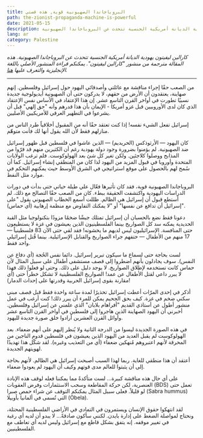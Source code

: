 ```yaml
---
title: البروباجاندا الصهيونية قوية, هذه قصتي
path: the-zionist-propaganda-machine-is-powerful
date: 2021-05-15
description: كارالين ليفيتون يهودية الديانة أمريكية الجنسية تتحدث عن البروباجاندا الصهيونية
lang: ar
category: Palestine
---
```

_كارالين ليفيتون يهودية الديانة أمريكية الجنسية تتحدث عن البروباجاندا الصهيونية. هذه المقالة مترجمة من منشور "كارالين ليفيتون". يمكنكم قراءة المنشور الأصلي باللغة الإنجليزية والتعرف عليها [هنا](https://www.facebook.com/karalyn.leviton/posts/3049467711949124)._

---

من الصعب حقًا إجراء مناقشة مع عائلتي وأصدقائي اليهود حول إسرائيل وفلسطين. إنهم صهاينة، يعتقدون أن الأرض من حقهم، لا يدركون حتى أن الصهيونية أيديولوجية جديدة نسبيًا تطورت في أواخر القرن التاسع عشر. إن هذا الإعتقاد في الأساس نفس الإعتقاد الذي كان لدى الأوروبيين قبل غزو أمريكا - الإيمان بأن هذا قدرهم وأنه "حق إلهي" قبل أن يشرعوا في التطهير العرقي للأمريكيين الأصليين. 

إسرائيل تفعل الشيء نفسه! إذا كنت تعتقد حقًا أنه من المقبول أخلاقياً طرد الناس من منازلهم فقط لأن الله يقول أنها لك فأنت متوهّم. 

كان اليهود — الأرثوذكس (الحريديم) — الذين عاشوا في فلسطين قبل ظهور إسرائيل ضد الصهيونية. لم يؤمنوا بضرورة وجود دولة يهودية رغم أن الكثيرين منهم قد فرّوا من المذابح ووصلوا كلاجئين. ولكن تغير كل شئ بعد الهولوكوست. فلم ترغب الولايات المتحدة وأوروبا في قبول المزيد من اليهود لذا كان من المنطقي إنشاء إسرائيل. كما أن سُمح لهم بالحصول على موقع استراتيجي في الشرق الأوسط حيث يمكنهم التحكم في موارد مثل النفط. 


البروباجاندا الصهيونية قوية، فقد كان تأثيرها فعّال علي طيلة حياتي حتى بدأت في دورات الدراسات اليهودية واكتشفت الحقيقة ببطء. كان من الصعب حقًا التصالح مع ذلك. لم أستطع قبول أن إسرائيل هي الظالم. ظللت أسمع الخطاب الصهيوني يقول "على إسرائيل أن تدافع عن نفسها" أو "لا يمكنك التفاوض مع منظمة إرهابية (أي حماس)". 

دعونا فقط نضع بالحسبان أن إسرائيل تمتلك جيشًا ضخمًا مزودًا بتكنولوجيا مثل القبة الحديدية يمكنه سد كل الصواريخ بينما الفلسطينيون الذين يعيشون في غزة لا يستطيعون حتى المنافسة. الإسرائيليون ليس لديهم ما يخشونه! فقد لقي حتى الآن 83 فلسطينياً — 17 منهم من الأطفال — حتفهم جراء الصواريخ والقنابل الإسرائيلية. بينما قُتل إسرائيلي واحد فقط. 

لست بحاجة حتى لسماع ما سيكون تبرير إسرائيل. دائما نفس الحُجة (أي دفاع عن النفس). سوف يجادلون بأنهم اضطروا إلى قصف مستشفى أطفال على سبيل المثال لأن حماس كانت تستخدمه لإطلاق الصواريخ. لا يوجد دليل على ذلك. وحتى لو فعلوا ذلك فهذا لا يبرر داعي لقتل الأطفال عن عمد! الصواريخ الفلسطينية لا تشكل خطراً حتى (أي مقارنة بقوى إسرائيل الحربية وقدرتها على إحداث الدمار)! 

أذكر في إحدى المرّات أعطت إسرائيل تحذيرًا لمدة ساعة واحدة فقط قبل قصف مبنى سكني ضخم في غزة. كيف بحق الجحيم يمكن للمرء أن يبرر ذلك! كنت أرغب في عمل منشور أطول عن أستاذي القديم "أفراهام بلابان" الذي علمني عن إسرائيل وفلسطين. أخبرني أن اليهود الصهاينة الذين هاجروا إلى فلسطين في أواخر القرن التاسع عشر وأوائل القرن العشرين أرادوا خلق صورة جديدة لليهود. 

في هذه الصورة الجديدة ليسوا من الدرجة الثانية ولا يُنظر إليهم على أنهم ضعفاء. بعد الهولوكوست لم يقبل العديد من اليهود الذين يعيشون في فلسطين قدوم الناجين من المحرقة لأنهم اعتبروهم مُنهكين ضعفاء (أي من التعذيب وغيره). لقد شكّل هذا تهديدًا لهويتهم الجديدة. 

أعتقد أن هذا منطقي للغاية. ربما لهذا السبب أصبحت إسرائيل هي الظالم. لأنهم بحاجة إلى أن يثبتوا للعالم مدى قوتهم وكيف أن اليهود لم يعودوا ضعفاء. 

على أي حال هذه مناقشة كبيرة... لست متأكدةً مما يمكننا فعله لوقف هذه الإبادة العنصرية، لكن حركة المقاطعة وسحب الاستثمارات وفرض العقوبات (BDS) تعمل حتى لو قليلاً. فعلى سبيل المثال يمكنكم التوقف عن شراء حمص صبرا (Sabra hummus) التي تُسمى في ألمانيا بأوبيلا (Obela).

لقد انتهكوا حقوق الإنسان ويستمرون في التمادي في الأراضي الفلسطينية المحتلة، ونحتاج لمواصلة الضغط على إدارة بايدن. لكنني سأكون صادقةً... لا يبدو أن لديه أي رغبة في تغيير موقفه. إنه يتفق بشكل قاطع مع إسرائيل وليس لديه أي تعاطف مع الفلسطينيين.